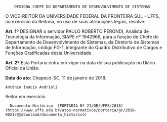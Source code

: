         DESIGNA CHEFE DO DEPARTAMENTO DE DESENVOLVIMENTO DE SISTEMAS  

O VICE-REITOR DA UNIVERSIDADE FEDERAL DA FRONTEIRA SUL - UFFS, no exercício da Reitoria, no uso de suas atribuições legais, resolve:

  

 **Art. 1º** DESIGNAR o servidor PAULO ROBERTO PERONDI, Analista de Tecnologia da Informação, SIAPE nº 1942966, para a função de Chefe do Departamento de Desenvolvimento de Sistemas, da Diretoria de Sistemas de Informação, código FG-1, integrante do Quadro Distributivo de Cargos e Funções Gratificadas desta Universidade.

  

 **Art. 2º** Esta Portaria entra em vigor na data de sua publicação no Diário Oficial da União.

   **Data do ato:** Chapecó-SC, 11 de janeiro de 2018.   
 

    Antônio Inácio Andrioli   
 Reitor em exercício 

      Documento Histórico  [PORTARIA Nº 21/GR/UFFS/2018](https://www.uffs.edu.br/atos-normativos/portaria/gr/2018-0021/@@download/documento_historico)     
      